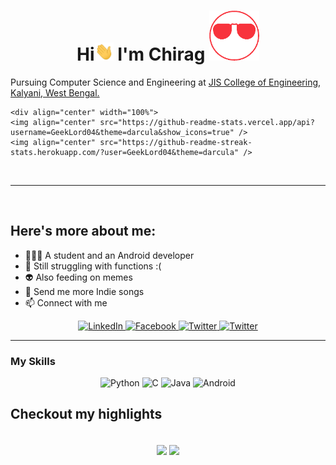 ### <body> <h1 align="center">Hi<img src="https://raw.githubusercontent.com/ABSphreak/ABSphreak/master/gifs/Hi.gif" width="30px" /> I'm Chirag<a> <img width="80" src="https://raw.githubusercontent.com/tonynguyenit18/tonynguyenit18/main/static/happy-face.gif"></h1></body>

Pursuing Computer Science and Engineering at [JIS College of Engineering, Kalyani, West Bengal.](https://www.jiscollege.ac.in)
    
    <div align="center" width="100%">
    <img align="center" src="https://github-readme-stats.vercel.app/api?username=GeekLord04&theme=darcula&show_icons=true" />
    <img align="center" src="https://github-readme-streak-stats.herokuapp.com/?user=GeekLord04&theme=darcula" />
</div>
<br>
<hr>
<br>

## Here's more about me:

- 👨🏽‍💻 A student and an Android developer
- 🌱 Still struggling with functions :(
- 👽 Also feeding on memes
- 🎼 Send me more Indie songs
- 📫 Connect with me 

<p align="center">
    <a href="https://www.linkedin.com/in/chirag-chakraborty-6240971b6/">
      <img alt="LinkedIn" src="https://img.icons8.com/fluent/48/000000/linkedin.png" />
    </a>
    <a href="https://www.facebook.com/chirag.chakraborty.378/">
      <img alt="Facebook" src="https://img.icons8.com/fluent/50/000000/facebook-new.png" />
    </a>
    <a href="https://twitter.com/untouched_aurum">
      <img alt="Twitter" src="https://img.icons8.com/fluent/48/000000/twitter.png" />
    </a>
    <a href="https://www.instagram.com/untouched_aurum_/">
      <img alt="Twitter" src="https://img.icons8.com/fluent/48/000000/instagram-new.png" />
    </a>
  </p>

<hr>

### My Skills

<div align="center" width=100%>
    <img title="Python" height="50" src="https://img.icons8.com/color/50/000000/python.png">
    <img title="C" height="50" src="https://img.icons8.com/color/48/000000/c-programming.png">
    <img title="Java" height="50" src="https://img.icons8.com/color/48/000000/java-coffee-cup-logo.png">
    <img title="Android" height="50" src="https://img.icons8.com/fluent/48/000000/android-os.png">
</div>

## Checkout my highlights

<br>

<div align="center" width="100%">
    <img align="center" src="https://github-readme-stats.vercel.app/api?username=GeekLord04&theme=darcula&show_icons=true" />
    <img align="center" src="https://github-readme-streak-stats.herokuapp.com/?user=GeekLord04&theme=darcula" />
</div>
